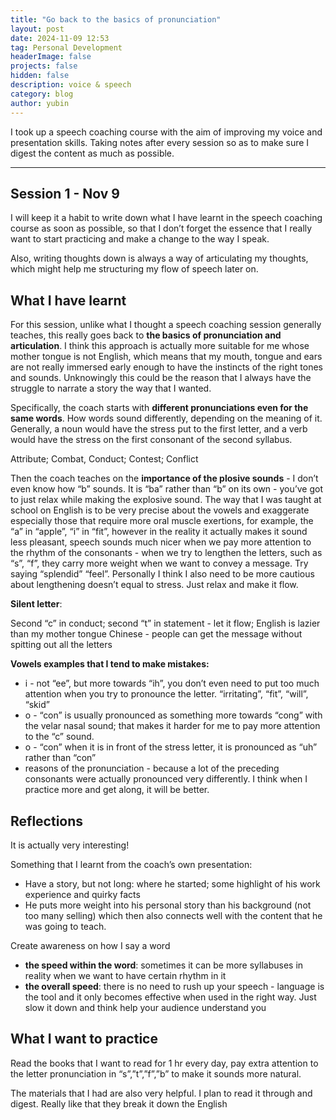 ```yaml
---
title: "Go back to the basics of pronunciation"
layout: post
date: 2024-11-09 12:53
tag: Personal Development
headerImage: false
projects: false
hidden: false
description: voice & speech
category: blog
author: yubin
---
```


I took up a speech coaching course with the aim of improving my voice and presentation skills. Taking notes after every session so as to make sure I digest the content as much as possible.

---

## Session 1 - Nov 9

I will keep it a habit to write down what I have learnt in the speech coaching course as soon as possible, so that I don’t forget the essence that I really want to start practicing and make a change to the way I speak.

Also, writing thoughts down is always a way of articulating my thoughts, which might help me structuring my flow of speech later on.

## What I have learnt

For this session, unlike what I thought a speech coaching session generally teaches, this really goes back to **the basics of pronunciation and articulation**. I think this approach is actually more suitable for me whose mother tongue is not English, which means that my mouth, tongue and ears are not really immersed early enough to have the instincts of the right tones and sounds. Unknowingly this could be the reason that I always have the struggle to narrate a story the way that I wanted.

Specifically, the coach starts with **different pronunciations even for the same words**. How words sound differently, depending on the meaning of it. Generally, a noun would have the stress put to the first letter, and a verb would have the stress on the first consonant of the second syllabus. 

Attribute; Combat, Conduct; Contest; Conflict

Then the coach teaches on the **importance of the plosive sounds** - I don’t even know how “b” sounds. It is “ba” rather than “b” on its own - you’ve got to just relax while making the explosive sound. The way that I was taught at school on English is to be very precise about the vowels and exaggerate especially those that require more oral muscle exertions, for example, the “a” in “apple”, “i” in “fit”, however in the reality it actually makes it sound less pleasant, speech sounds much nicer when we pay more attention to the rhythm of the consonants - when we try to lengthen the letters, such as “s”, “f”, they carry more weight when we want to convey a message. Try saying “splendid” “feel”. Personally I think I also need to be more cautious about lengthening doesn’t equal to stress. Just relax and make it flow.

**Silent letter**: 

Second “c” in conduct; second “t” in statement - let it flow; English is lazier than my mother tongue Chinese - people can get the message without spitting out all the letters

**Vowels examples that I tend to make mistakes:** 

- i - not “ee”, but more towards “ih”, you don’t even need to put too much attention when you try to pronounce the letter. “irritating”, “fit”, “will”, “skid”
- o - “con” is usually pronounced as something more towards “cong” with the velar nasal sound; that makes it harder for me to pay more attention to the “c” sound.
- o - “con” when it is in front of the stress letter, it is pronounced as “uh” rather than “con”
- reasons of the pronunciation - because a lot of the preceding consonants were actually pronounced very differently. I think when I practice more and get along, it will be better.

## Reflections

It is actually very interesting!

Something that I learnt from the coach’s own presentation:

- Have a story, but not long: where he started; some highlight of his work experience and quirky facts
- He puts more weight into his personal story than his background (not too many selling) which then also connects well with the content that he was going to teach.

Create awareness on how I say a word

- **the speed within the word**: sometimes it can be more syllabuses in reality when we want to have certain rhythm in it
- **the overall speed**: there is no need to rush up your speech - language is the tool and it only becomes effective when used in the right way. Just slow it down and think help your audience understand you

## What I want to practice

Read the books that I want to read for 1 hr every day, pay extra attention to the letter pronunciation in “s”,”t”,”f”,”b” to make it sounds more natural.

The materials that I had are also very helpful. I plan to read it through and digest. Really like that they break it down the English

